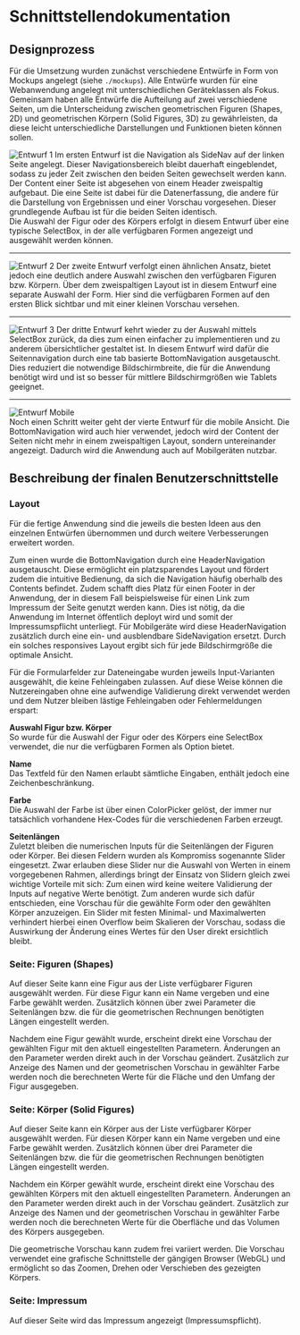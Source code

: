 # Schnittstellendokumentation

## Designprozess

Für die Umsetzung wurden zunächst verschiedene Entwürfe in Form von Mockups angelegt (siehe `./mockups`).
Alle Entwürfe wurden für eine Webanwendung angelegt mit unterschiedlichen Geräteklassen als Fokus.
Gemeinsam haben alle Entwürfe die Aufteilung auf zwei verschiedene Seiten, um die Unterscheidung zwischen geometrischen
Figuren (Shapes, 2D) und geometrischen Körpern (Solid Figures, 3D) zu gewährleisten, da diese leicht unterschiedliche
Darstellungen und Funktionen bieten können sollen.

![Entwurf 1](./mockups/Variant%201%20-%20Shapes.png)
Im ersten Entwurf ist die Navigation als SideNav auf der linken Seite angelegt. Dieser Navigationsbereich bleibt
dauerhaft eingeblendet, sodass zu jeder Zeit zwischen den beiden Seiten gewechselt werden kann.
Der Content einer Seite ist abgesehen von einem Header zweispaltig aufgebaut. Die eine Seite ist dabei für die
Datenerfassung, die andere für die Darstellung von Ergebnissen und einer Vorschau vorgesehen. Dieser grundlegende Aufbau
ist für die beiden Seiten identisch.  
Die Auswahl der Figur oder des Körpers erfolgt in diesem Entwurf über eine typische SelectBox, in der alle verfügbaren
Formen angezeigt und ausgewählt werden können.

---

![Entwurf 2](./mockups/Variant%202%20-%20Figures.png)
Der zweite Entwurf verfolgt einen ähnlichen Ansatz, bietet jedoch eine deutlich andere Auswahl zwischen den verfügbaren
Figuren bzw. Körpern.
Über dem zweispaltigen Layout ist in diesem Entwurf eine separate Auswahl der Form. Hier sind die verfügbaren Formen auf
den ersten Blick sichtbar und mit einer kleinen Vorschau versehen.

---

![Entwurf 3](./mockups/Variant%203%20-%20Shapes.png)
Der dritte Entwurf kehrt wieder zu der Auswahl mittels SelectBox zurück, da dies zum einen einfacher zu implementieren
und zu anderem übersichtlicher gestaltet ist. In diesem Entwurf wird dafür die Seitennavigation durch eine tab basierte
BottomNavigation ausgetauscht. Dies reduziert die notwendige Bildschirmbreite, die für die Anwendung benötigt wird und
ist so besser für mittlere Bildschirmgrößen wie Tablets geeignet.

---

![Entwurf Mobile](./mockups/Variant%20Mobile%20-%20Figures.png)  
Noch einen Schritt weiter geht der vierte Entwurf für die mobile Ansicht. Die BottomNavigation wird auch hier verwendet,
jedoch wird der Content der Seiten nicht mehr in einem zweispaltigen Layout, sondern untereinander angezeigt. Dadurch
wird die Anwendung auch auf Mobilgeräten nutzbar.

## Beschreibung der finalen Benutzerschnittstelle

### Layout

Für die fertige Anwendung sind die jeweils die besten Ideen aus den einzelnen Entwürfen übernommen und durch weitere
Verbesserungen erweitert worden.

Zum einen wurde die BottomNavigation durch eine HeaderNavigation ausgetauscht. Diese ermöglicht ein
platzsparendes Layout und fördert zudem die intuitive Bedienung, da sich die Navigation häufig oberhalb des Contents
befindet. Zudem schafft dies Platz für einen Footer in der Anwendung, der in diesem Fall beispielsweise für einen Link
zum Impressum der Seite genutzt werden kann. Dies ist nötig, da die Anwendung im Internet öffentlich deployt wird und
somit der Impressumspflicht unterliegt. Für Mobilgeräte wird diese HeaderNavigation zusätzlich durch eine ein- und
ausblendbare SideNavigation ersetzt. Durch
ein solches responsives Layout ergibt sich für jede Bildschirmgröße die optimale Ansicht.

Für die Formularfelder zur Dateneingabe wurden jeweils Input-Varianten ausgewählt, die keine Fehleingaben zulassen. Auf
diese Weise können die Nutzereingaben ohne eine aufwendige Validierung direkt verwendet werden und dem Nutzer bleiben
lästige Fehleingaben oder Fehlermeldungen erspart:

**Auswahl Figur bzw. Körper**  
So wurde für die Auswahl der Figur oder des Körpers eine SelectBox
verwendet, die nur die verfügbaren Formen als Option bietet.

**Name**  
Das Textfeld für den Namen erlaubt sämtliche Eingaben, enthält jedoch eine Zeichenbeschränkung.

**Farbe**  
Die Auswahl der Farbe ist über einen ColorPicker gelöst, der immer nur tatsächlich vorhandene Hex-Codes für die
verschiedenen Farben erzeugt.

**Seitenlängen**  
Zuletzt bleiben die numerischen Inputs für die Seitenlängen der Figuren oder Körper. Bei diesen Feldern wurden als
Kompromiss sogenannte Slider eingesetzt. Zwar erlauben diese Slider nur die Auswahl von Werten in einem vorgegebenen
Rahmen, allerdings bringt der Einsatz von Slidern gleich zwei wichtige Vorteile mit sich:
Zum einen wird keine weitere Validierung der Inputs auf negative Werte benötigt. Zum anderen wurde sich dafür
entschieden, eine Vorschau für die gewählte Form oder den gewählten Körper anzuzeigen. Ein Slider mit festen Minimal-
und Maximalwerten verhindert hierbei einen Overflow beim Skalieren der Vorschau, sodass die Auswirkung der Änderung
eines Wertes für den User direkt ersichtlich bleibt.

### Seite: Figuren (Shapes)

Auf dieser Seite kann eine Figur aus der Liste verfügbarer Figuren ausgewählt werden. Für diese Figur kann ein Name
vergeben und eine Farbe gewählt werden. Zusätzlich können über zwei Parameter die Seitenlängen bzw. die für die
geometrischen Rechnungen benötigten Längen eingestellt werden.

Nachdem eine Figur gewählt wurde, erscheint direkt eine Vorschau der gewählten Figur mit den aktuell eingestellten
Parametern. Änderungen an den Parameter werden direkt auch in der Vorschau geändert. Zusätzlich zur Anzeige des Namen
und der geometrischen Vorschau in gewählter Farbe werden noch die berechneten Werte für die Fläche und den Umfang
der Figur ausgegeben.

### Seite: Körper (Solid Figures)

Auf dieser Seite kann ein Körper aus der Liste verfügbarer Körper ausgewählt werden. Für diesen Körper kann ein Name
vergeben und eine Farbe gewählt werden. Zusätzlich können über drei Parameter die Seitenlängen bzw. die für die
geometrischen Rechnungen benötigten Längen eingestellt werden.

Nachdem ein Körper gewählt wurde, erscheint direkt eine Vorschau des gewählten Körpers mit den aktuell eingestellten
Parametern. Änderungen an den Parameter werden direkt auch in der Vorschau geändert. Zusätzlich zur Anzeige des Namen
und der geometrischen Vorschau in gewählter Farbe werden noch die berechneten Werte für die Oberfläche und das Volumen
des Körpers ausgegeben.

Die geometrische Vorschau kann zudem frei variiert werden. Die Vorschau verwendet eine grafische Schnittstelle der
gängigen Browser (WebGL) und ermöglicht so das Zoomen, Drehen oder Verschieben des gezeigten Körpers.

### Seite: Impressum

Auf dieser Seite wird das Impressum angezeigt (Impressumspflicht).